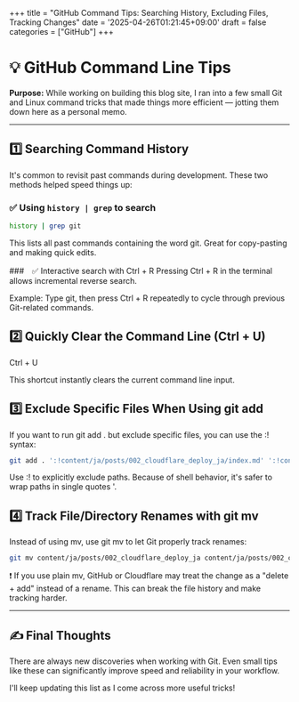 +++
title = "GitHub Command Tips: Searching History, Excluding Files, Tracking Changes"
date = '2025-04-26T01:21:45+09:00'
draft = false
categories = ["GitHub"]
+++



# 💡 GitHub Command Line Tips

**Purpose:**
While working on building this blog site, I ran into a few small Git and Linux command tricks that made things more efficient — jotting them down here as a personal memo.

---

## 1️⃣ Searching Command History

It's common to revisit past commands during development. These two methods helped speed things up:

### ✅ Using `history | grep` to search

```bash
history | grep git
```


This lists all past commands containing the word git.
Great for copy-pasting and making quick edits.

###　✅ Interactive search with Ctrl + R
Pressing Ctrl + R in the terminal allows incremental reverse search.

Example: Type git, then press Ctrl + R repeatedly to cycle through previous Git-related commands.

## 2️⃣ Quickly Clear the Command Line (Ctrl + U)

Ctrl + U

This shortcut instantly clears the current command line input.


## 3️⃣ Exclude Specific Files When Using git add
If you want to run git add . but exclude specific files, you can use the :! syntax:

```bash
git add . ':!content/ja/posts/002_cloudflare_deploy_ja/index.md' ':!content/en/posts/002_cloudflare_deploy_en/index.md'
```

Use :! to explicitly exclude paths.
Because of shell behavior, it's safer to wrap paths in single quotes '.

## 4️⃣ Track File/Directory Renames with git mv
Instead of using mv, use git mv to let Git properly track renames:

```bash
git mv content/ja/posts/002_cloudflare_deploy_ja content/ja/posts/002_cloudflare_deploy
```

❗ If you use plain mv, GitHub or Cloudflare may treat the change as a "delete + add" instead of a rename.
This can break the file history and make tracking harder.

---

## ✍️ Final Thoughts
There are always new discoveries when working with Git.
Even small tips like these can significantly improve speed and reliability in your workflow.

I'll keep updating this list as I come across more useful tricks!